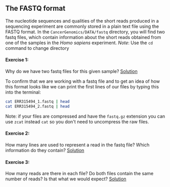## The FASTQ format
The nucleotide sequences and qualities of the short reads produced in a sequencing experiment are commonly stored in a plain text file using the FASTQ format. In the `CancerGenomics/DATA/fastq` directory, you will find two fastq files, which contain information about the short reads obtained from one of the samples in the *Homo sapiens* experiment.
_Note_: Use the `cd` command to change directory

#### Exercise 1: 
Why do we have two fastq files for this given sample?
[Solution](https://github.com/Functional-Genomics/TeachingMaterial/tree/Cancer-Genomics-07-2015/solutions/_fastq_ex1.md)

To confirm that we are working with a fastq file and to get an idea of how this format looks like we can print the first lines of our files by typing this into the terminal:

```bash
cat ERR315494_1.fastq | head
cat ERR315494_2.fastq | head
```
Note: if your files are compressed and have the `fastq.gz` extension you can use `zcat` instead `cat` so you don't need to uncompress the raw files.


#### Exercise 2: 
How many lines are used to represent a read in the fastq file? Which information do they contain?
[Solution](https://github.com/Functional-Genomics/TeachingMaterial/tree/Cancer-Genomics-07-2015/solutions/_fastq_ex2.md)

#### Exercise 3: 
How many reads are there in each file? Do both files contain the same number of reads? Is that what we would expect?
[Solution](https://github.com/Functional-Genomics/TeachingMaterial/tree/Cancer-Genomics-07-2015/solutions/_fastq_ex3.md)

